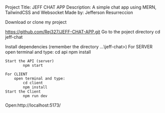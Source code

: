 Project Title: JEFF CHAT APP
Description: A simple chat app using MERN, TailwindCSS and Websocket
Made by: Jefferson Resurreccion

Download or clone my project

https://github.com/Rej327/JEFF-CHAT-APP.git
Go to the poject directory
cd jeff-chat

Install dependencies (remember the directory ...\jeff-chat>)
For SERVER
open terminal and type:
cd api
npm install

    Start the API (server)
            npm start

    For CLIENT
        open terminal and type:
            cd client
            npm install
    Start the Client
            npm run dev

Open:http://localhost:5173/

